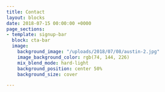 ```yaml
---
title: Contact
layout: blocks
date: 2018-07-15 00:00:00 +0000
page_sections:
- template: signup-bar
  block: cta-bar
  image:
    background_image: "/uploads/2018/07/08/austin-2.jpg"
    image_background_color: rgb(74, 144, 226)
    mix_blend_mode: hard-light
    background_position: center 50%
    background_size: cover

---
```

